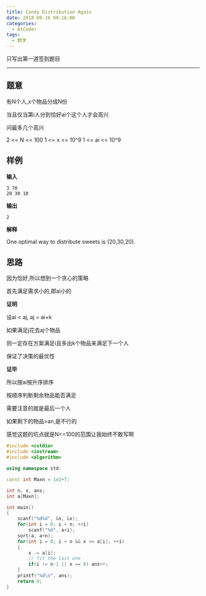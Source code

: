 ```yaml
---
title: Candy Distribution Again
date: 2018-09-16 09:16:00
categories:
  - AtCoder
tags:
  - 数学
---
```


只写出第一道签到题目

---

## 题意

有N个人,x个物品分成N份

当且仅当第i人分到恰好ai个这个人才会高兴

问最多几个高兴

2 <= N <= 100
1 <= x <= 10^9
1 <= ai <= 10^9

## 样例

**输入**

    3 70
    20 30 10

**输出**

    2

**解释**

One optimal way to distribute sweets is (20,30,20).

## 思路

因为恰好,所以想到一个贪心的策略

首先满足需求小的,即ai小的

**证明**

设ai < aj, aj = ai+k

如果满足j花去aj个物品

则一定存在方案满足i且多出k个物品来满足下一个人

保证了决策的最优性

**证毕**

所以按ai按升序排序

按顺序判断剩余物品能否满足

需要注意的就是最后一个人

如果剩下的物品>an,是不行的

感觉这题的坑点就是N<=100的范围让我始终不敢写啊

```cpp
#include <cstdio>
#include <iostream>
#include <algorithm>

using namespace std;

const int Maxn = 1e2+7;

int n, x, ans;
int a[Maxn];

int main()
{
    scanf("%d%d", &n, &x);
    for(int i = 0; i < n; ++i)
        scanf("%d", a+i);
    sort(a, a+n);
    for(int i = 0; i < n && x >= a[i]; ++i)
    {
        x -= a[i];
        // fit the last one
        if(i != n-1 || x == 0) ans++;
    }
    printf("%d\n", ans);
    return 0;
}
```

